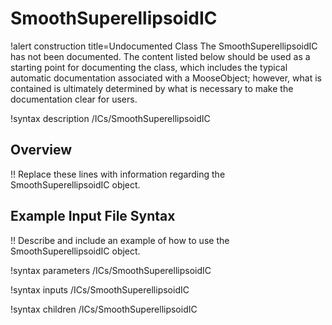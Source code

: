 # SmoothSuperellipsoidIC

!alert construction title=Undocumented Class
The SmoothSuperellipsoidIC has not been documented. The content listed below should be used as a starting point for
documenting the class, which includes the typical automatic documentation associated with a
MooseObject; however, what is contained is ultimately determined by what is necessary to make the
documentation clear for users.

!syntax description /ICs/SmoothSuperellipsoidIC

## Overview

!! Replace these lines with information regarding the SmoothSuperellipsoidIC object.

## Example Input File Syntax

!! Describe and include an example of how to use the SmoothSuperellipsoidIC object.

!syntax parameters /ICs/SmoothSuperellipsoidIC

!syntax inputs /ICs/SmoothSuperellipsoidIC

!syntax children /ICs/SmoothSuperellipsoidIC

